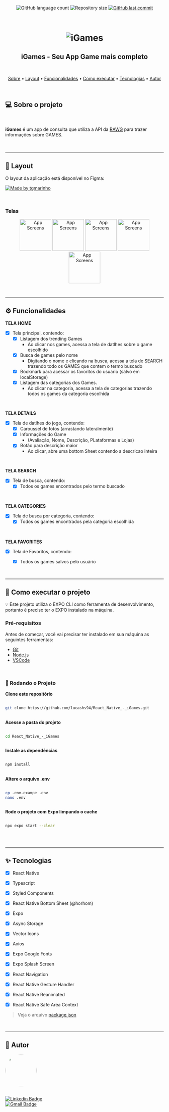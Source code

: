 
<p align="center">
  <img alt="GitHub language count" src="https://img.shields.io/github/languages/count/lucashs94/React_Native_-_iGames?color=%2304D361">

  <img alt="Repository size" src="https://img.shields.io/github/repo-size/lucashs94/React_Native_-_iGames">
  
  <a href="https://github.com/lucashs94/React_Native_-_iGames/commits/master">
    <img alt="GitHub last commit" src="https://img.shields.io/github/last-commit/lucashs94/React_Native_-_iGames">
  </a>
</p>
<br>

<h1 align="center">
    <img alt="iGames" title="#iGames" src="./docs/banner.png" />
</h1>

<h2 align="center"> 
	iGames - Seu App Game mais completo
</h2>
<br>

<p align="center">
 <a href="#-sobre-o-projeto">Sobre</a> •
 <a href="#-layout">Layout</a> • 
 <a href="#-funcionalidades">Funcionalidades</a> •
 <a href="#-como-executar-o-projeto">Como executar</a> • 
 <a href="#-tecnologias">Tecnologias</a> • 
 <a href="#-autor">Autor</a>
</p>
<br>

## 💻 Sobre o projeto

<br>

**iGames** é um app de consulta que utiliza a API da [RAWG](https://rawg.io/apidocs) para trazer informações sobre GAMES.  
<br>
<br>


---

## 🎨 Layout

O layout da aplicação está disponível no Figma:
<p>

  <a href="https://www.figma.com/file/1SxgOMojOB2zYT0Mdk28lB/Ecoleta?node-id=136%3A546">
    <img alt="Made by tgmarinho" src="https://img.shields.io/badge/Acessar%20Layout%20-Figma-%2304D361">
  </a>
</p>
<br>


### Telas

<p align="center">
  <img alt="App Screens" title="#AppScreens" src="./docs/home.png" width="100px">
  <img alt="App Screens" title="#AppScreens" src="./docs/search.png" width="100px">
  <img alt="App Screens" title="#AppScreens" src="./docs/categories.png" width="100px">
  <img alt="App Screens" title="#AppScreens" src="./docs/detail.png" width="100px">
  <img alt="App Screens" title="#AppScreens" src="./docs/favorites.png" width="100px">
</p>
<br>

---

## ⚙️ Funcionalidades

**TELA HOME**
  - [x] Tela principal, contendo:
    - [x] Listagem dos trending Games
      - Ao clicar nos games, acessa a tela de datlhes sobre o game escolhido
    - [x] Busca de games pelo nome
      - Digitando o nome e clicando na busca, acessa a tela de SEARCH trazendo todo os GAMES que contem o termo buscado
    - [x] Bookmark para acessar os favoritos do usuario (salvo em localStorage)
    - [x] Listagem das categorias dos Games.
      - Ao clicar na categoria, acessa a tela de categorias trazendo todos os games da categoria escolhida
<br>

**TELA DETAILS**
  - [x] Tela de datlhes do jogo, contendo:
    - [x] Caroussel de fotos (arrastando lateralmente)
    - [x] Informações do Game
      - (Avaliação, Nome, Descrição, PLataformas e Lojas)
    - [x] Botão para descrição maior
      - Ao clicar, abre uma bottom Sheet contendo a descricao inteira
<br>

**TELA SEARCH**
  - [x] Tela de busca, contendo:
    - [x] Todos os games encontrados pelo termo buscado
<br>

**TELA CATEGORIES**
  - [x] Tela de busca por categoria, contendo:
    - [x] Todos os games encontrados pela categoria escolhida
<br>

**TELA FAVORITES**
  - [x] Tela de Favoritos, contendo:
    - [x] Todos os games salvos pelo usuário


<br>

---

## 🚀 Como executar o projeto

<p>
  💡 Este projeto utiliza o EXPO CLI como ferramenta de desenvolvimento, portanto é preciso ter o EXPO instalado na máquina. 
</p>


### Pré-requisitos

Antes de começar, você vai precisar ter instalado em sua máquina as seguintes ferramentas:
  - [Git](https://git-scm.com)
  - [Node.js](https://nodejs.org/en/) 
  - [VSCode](https://code.visualstudio.com/)

<br>

### 🎲 Rodando o Projeto

 
**Clone este repositório**

```bash
  
git clone https://github.com/lucashs94/React_Native_-_iGames.git
  
```
 
**Acesse a pasta do projeto**

```bash
  
cd React_Native_-_iGames
  
```
 
**Instale as dependências**

```bash
  
npm install
  
```
 
**Altere o arquivo .env**

```bash
  
cp .env.exampe .env
nano .env
  
```
 
**Rode o projeto com Expo limpando o cache**

```bash
  
npx expo start --clear
  
```
<br>

---  

## ✨ Tecnologias

-   [X] React Native
-   [X] Typescript
-   [X] Styled Components
-   [X] React Native Bottom Sheet (@horhom)
-   [X] Expo
-   [X] Async Storage
-   [X] Vector Icons
-   [X] Axios
-   [X] Expo Google Fonts
-   [X] Expo Splash Screen
-   [X] React Navigation
-   [X] React Native Gesture Handler
-   [X] React Native Reanimated
-   [X] React Native Safe Area Context


> Veja o arquivo  [package.json](https://github.com/lucashs94/React_Native_-_iGames/blob/main/package.json)
<br>

---

## 🦸 Autor

<a href="https://blog.rocketseat.com.br/author/thiago/">
 <img style="border-radius: 50%;" src="https://github.com/lucashs94.png" width="100px;" alt=""/>
 <br />
<!--  <sub><b>Thiago Marinho</b></sub></a> <a href="https://blog.rocketseat.com.br/author/thiago/" title="Rocketseat">🚀</a> -->
 <br />

<!---[![Twitter Badge](https://img.shields.io/badge/-@tgmarinho-1ca0f1?style=flat-square&labelColor=1ca0f1&logo=twitter&logoColor=white&link=https://twitter.com/tgmarinho)](https://twitter.com/tgmarinho) -->
[![Linkedin Badge](https://img.shields.io/badge/-Lucas_Silva-blue?style=flat-square&logo=Linkedin&logoColor=white&link=https://www.linkedin.com/in/lucashs94/)](https://www.linkedin.com/in/lucashs94/) <br>
[![Gmail Badge](https://img.shields.io/badge/-h7.lucas@gmail.com-c14438?style=flat-square&logo=Gmail&logoColor=white&link=mailto:h7.lucas@gmail.com)](mailto:h7.lucas@gmail.com)

